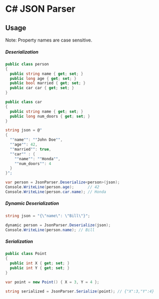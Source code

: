 # C# JSON Parser

## Usage

Note: Property names are case sensitive.

##### Deserialization
```c#
public class person
{
  public string name { get; set; }
  public long age { get; set; }
  public bool married { get; set; }
  public car car { get; set; }
}

public class car
{
  public string name { get; set; }
  public long num_doors { get; set; }
}

string json = @"
{
  ""name"": ""John Doe"",
  ""age"": 42,
  ""married"": true,
  ""car"" : {
    ""name"": ""Honda"",
    ""num_doors"": 4
  }
}";

var person = JsonParser.Deserialize<person>(json);
Console.WriteLine(person.age);      // 42
Console.WriteLine(person.car.name); // Honda
```

##### Dynamic Deserialization

```c#
string json = "{\"name\": \"Bill\"}";

dynamic person = JsonParser.Deserialize(json);
Console.WriteLine(person.name); // Bill
```

##### Serialization

```c#
public class Point
{
  public int X { get; set; }
  public int Y { get; set; }
}

var point = new Point() { X = 3, Y = 4 };

string serialized = JsonParser.Serialize(point); // {"X":3,"Y":4}
```
